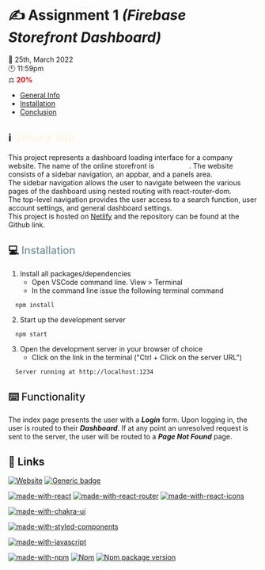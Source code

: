 # :writing_hand: **Assignment 1** *(Firebase Storefront Dashboard)*
 :calendar: 25th, March 2022 <br/>
 :clock11: 11:59pm <br/>
 :balance_scale: <span style="color: red; font-weight:700">20%</span>

  - [General Info](#general-info)
  - [Installation](#installation)
  - [Conclusion](#conclusion)


##  :information_source: <span style="color:FFF3E0; font-weight:500" id="general-info">General Info</span>

This project represents a dashboard loading interface for a company website. The name of the online storefront is <span style="color:#fff; font-weight:600">GPU Guru</span>. The website consists of a sidebar navigation, an appbar, and a panels area.<br/>
The sidebar navigation allows the user to navigate between the various pages of the dashboard using nested routing with react-router-dom.<br/>
The top-level navigation provides the user access to a search function, user account settings, and general dashboard settings.<br/>
This project is hosted on <span style="color:#00FFF9">[Netlify](https://www.netlify.com/)</span> and the repository can be found at the Github link. <br/>

##  :computer: <span style="color:78909C; font-weight:500" id="installation">Installation</span>
1.  Install all packages/dependencies
    - Open VSCode command line. View > Terminal
    - In the command line issue the following terminal command
```
  npm install
```
2. Start up the development server
  ```
    npm start
  ```
3. Open the development server in your browser of choice
   - Click on the link in the terminal ("Ctrl + Click on the server URL")
```
  Server running at http://localhost:1234
```

## :keyboard: <span style="font-weight:500">Functionality</span>

The index page presents the user with a ***Login*** form. Upon logging in, the user is routed to their ***Dashboard***. If at any point an unresolved request is sent to the server, the user will be routed to a ***Page Not Found*** page.

## :link: Links

[![Website](https://img.shields.io/website?url=https%3A%2F%2Fgpuguru-react.netlify.app%2F)](https://gpuguru-react.netlify.app/)
[![Generic badge](https://img.shields.io/badge/PracticalAssessment2-Open-<COLOR>.svg)](https://github.com/t-fisher98/gpu-guru-react) 

[![made-with-react](https://img.shields.io/badge/Made%20with-React-61dafb)](https://reactjs.org/)
[![made-with-react-router](https://img.shields.io/badge/Made%20with-React%20Router-61dafb)](https://reactrouter.com/)
[![made-with-react-icons](https://img.shields.io/badge/Made%20with-React%20Icons-61dafb)](https://react-icons.github.io/react-icons/)

[![made-with-chakra-ui](https://img.shields.io/badge/Made%20with-Chakra%20UI-319795)](https://chakra-ui.com/)

[![made-with-styled-components](https://img.shields.io/badge/Made%20with-styled--components-ff69b4)](https://styled-components.com/)

[![made-with-javascript](https://img.shields.io/badge/Made%20with-JavaScript-yellow)](https://www.javascript.com)

[![made-with-npm](https://img.shields.io/badge/Made%20with-NPM-1f425f.svg)](https://www.npmjs.com/)
[![Npm](https://badgen.net/badge/icon/npm?icon=npm&label)](https://https://npmjs.com/)
[![Npm package version](https://badgen.net/npm/v/express)](https://npmjs.com/package/express)
